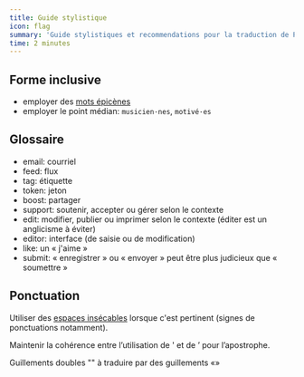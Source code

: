 ```yaml
---
title: Guide stylistique
icon: flag
summary: 'Guide stylistiques et recommendations pour la traduction de Plume en français'
time: 2 minutes
---
```


## Forme inclusive

- employer des [mots épicènes](https://fr.wikipedia.org/wiki/Mot_%C3%A9pic%C3%A8ne)
- employer le point médian: `musicien·nes`, `motivé·es`

## Glossaire

- email: courriel
- feed: flux
- tag: étiquette
- token: jeton
- boost: partager
- support: soutenir, accepter ou gérer selon le contexte
- edit: modifier, publier ou imprimer selon le contexte (éditer est un anglicisme à éviter)
- editor: interface (de saisie ou de modification)
- like: un « j'aime »
- submit: « enregistrer » ou « envoyer » peut être plus judicieux que « soumettre »

## Ponctuation

Utiliser des [espaces insécables](https://fr.wikipedia.org/wiki/Espace_ins%C3%A9cable#En_France) lorsque c'est pertinent (signes de ponctuations notamment).

Maintenir la cohérence entre l’utilisation de ' et de ’ pour l’apostrophe.

Guillements doubles "" à traduire par des guillements «»
